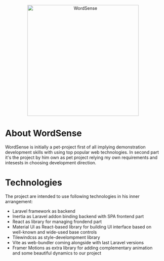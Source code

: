 <p align="center">
    <picture>
      <source width="360" media="(prefers-color-scheme: dark)" srcset="https://github.com/miraxsage/wordsense/assets/98733648/538b5d06-e5af-4c16-8ceb-be2b291f0e10">
      <source width="360" media="(prefers-color-scheme: light)" srcset="https://github.com/miraxsage/wordsense/assets/98733648/f9b00737-ec1c-4aae-8cf5-136289ce62e8">
      <img alt="WordSense" src="https://github.com/miraxsage/wordsense/assets/98733648/72b811ca-6c46-45af-b424-8ecbb294b38c">
    </picture>
</p>

# About WordSense
WordSense is initially a pet-project first of all implying demonstration development skills with using top popular web technologies.
In second part it's the project by him own as pet project relying my own requirements and intesests in choosing development direction.
# Technologies
The project are intended to use following technologies in his inner arrangement:
- Laravel framework as backend
- Inertia as Laravel addon binding backend with SPA frontend part
- React as library for managing frondend part
- Material UI as React-based library for building UI interface based on well-known and wide-used base controls
- Tilewindcss as style-develompment library
- Vite as web-bundler coming alongside with last Laravel versions
- Framer Motions as extra library for adding complementary animation and some beautiful dynamics to our project


